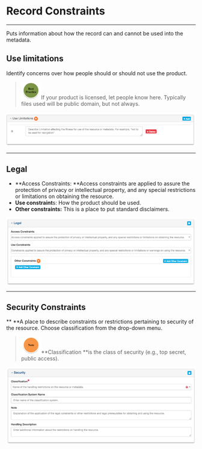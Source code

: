 # Record Constraints

---

Puts information about how the record can and cannot be used into the metadata.

## **Use limitations**

Identify concerns over how people should or should not use the product.

> ![](/assets/best_practice_small.png)If your product is licensed, let people know here. Typically files used will be public domain, but not always.

![](/assets/use_limitation.png)

---

## **Legal**

* **Access Constraints: **Access constraints are applied to assure the protection of privacy or intellectual property, and any special restrictions or limitations on obtaining the resource.
* **Use constraint**s: How the product should be used.
* **Other constraints:** This is a place to put standard disclaimers.

![](/assets/legal.png)

---

## **Security Constraints**

** **A place to describe constraints or restrictions pertaining to security of the resource.  Choose classification from the drop-down menu.

> ![](/assets/note_small.png)**Classification **is the class of security \(e.g., top secret, public access\).

![](/assets/security.png)

